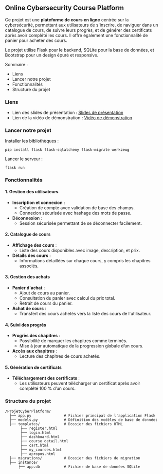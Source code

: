 ## Online Cybersecurity Course Platform

Ce projet est une **plateforme de cours en ligne** centrée sur la cybersécurité, permettant aux utilisateurs de s'inscrire, de naviguer dans un catalogue de cours, de suivre leurs progrès, et de générer des certificats après avoir complété les cours. Il offre également une fonctionnalité de panier pour acheter des cours.

Le projet utilise Flask pour le backend, SQLite pour la base de données, et Bootstrap pour un design épuré et responsive.

Sommaire :
* Liens 
* Lancer notre projet
* Fonctionnalités 
* Structure du projet 

### Liens 
* Lien des slides de présentation : [Slides de présentation](./Slides_Presentation_Projet.pptx)
* Lien de la vidéo de démonstration : [Vidéo de démonstration](./Video_demo_site.mp4)

### Lancer notre projet 

Installer les bibliothèques : 
```
pip install flask flask-sqlalchemy flask-migrate werkzeug
```

Lancer le serveur : 
```
flask run
```

### Fonctionnalités

#### 1. Gestion des utilisateurs
- **Inscription et connexion** :
  - Création de compte avec validation de base des champs.
  - Connexion sécurisée avec hashage des mots de passe.
- **Déconnexion** :
  - Session sécurisée permettant de se déconnecter facilement.

#### 2. Catalogue de cours
- **Affichage des cours** :
  - Liste des cours disponibles avec image, description, et prix.
- **Détails des cours** :
  - Informations détaillées sur chaque cours, y compris les chapitres associés.

#### 3. Gestion des achats
- **Panier d'achat** :
  - Ajout de cours au panier.
  - Consultation du panier avec calcul du prix total.
  - Retrait de cours du panier.
- **Achat de cours** :
  - Transfert des cours achetés vers la liste des cours de l'utilisateur.

#### 4. Suivi des progrès
- **Progrès des chapitres** :
  - Possibilité de marquer les chapitres comme terminés.
  - Mise à jour automatique de la progression globale d’un cours.
- **Accès aux chapitres** :
  - Lecture des chapitres de cours achetés.

#### 5. Génération de certificats
- **Téléchargement des certificats** :
  - Les utilisateurs peuvent télécharger un certificat après avoir complété 100 % d’un cours.

### Structure du projet

```
/ProjetCyberPlatform/
  ├── app.py               # Fichier principal de l'application Flask
  ├── models.py            # Définition des modèles de base de données
  ├── templates/           # Dossier des fichiers HTML
       ├── register.html
       ├── login.html
       ├── dashboard.html
       ├── course_detail.html
       ├── cart.html
       ├── my_courses.html
       ├── apropos.html
  ├── migrations/          # Dossier des fichiers de migration
  ├── instance/
      ├── app.db           # Fichier de base de données SQLite
```
